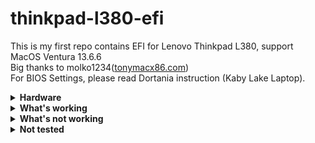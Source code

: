 # thinkpad-l380-efi

This is my first repo contains EFI for Lenovo Thinkpad L380, support MacOS Ventura 13.6.6
</br>
Big thanks to molko1234([tonymacx86.com](https://www.tonymacx86.com/threads/success-lenovo-thinkpad-l380-oc-monterey-12-3.319382/))
</br>
For BIOS Settings, please read Dortania instruction (Kaby Lake Laptop).
</br>

<details>
<summary><strong>Hardware</strong></summary>
</br>
| Category  | Component                            |
| --------- | ------------------------------------ |
| CPU       | Intel Core i5-8350U                  |
| GPU       | Intel UHD Graphics 620               |
| SSD       | Intel SSDPEKKF256G8L 256GB NVMe		    |
| Memory    | 16GB DDR4                            |
| Camera    | 720p Camera                          |
| WiFi & BT | Intel (default card from L380)       |

</details> 

<details>  
<summary><strong>What's working</strong></summary>
</br>
 
- [X] Intel WiFi & Bluetooth ([AirportItlwm](https://github.com/OpenIntelWireless/itlwm))
- [X] Brightness / Volume Control
- [X] Battery Information
- [X] Audio (Audio Jack & Speaker)
- [X] All USB Ports & Built-in Camera (USBMap)
- [X] Graphics Acceleration
- [X] Trackpoint / Touchpad
- [X] Power management / Sleep
- [X] FaceTime / iMessage (iServices)
- [X] HDMI
- [X] Automatic OS updates
- [X] USB-C (Transfer Data)

</details>
<details>  
<summary><strong>What's not working</strong></summary>
</br>

- [ ] Safari DRM ```Use Chromium powered Browser or Firefox to watch Amazon Prime Video, Netflix, Disney+ and others```
- [ ] AirDrop & Continuity
- [ ] Sidecar Wireless
- [ ] Apple Watch Unlock

</details>

<details>  
<summary><strong>Not tested</strong></summary>
</br>

- [ ] USB-C Display (im not sure this work, but on molko1234 tonymacx86 post, there is user success to test it)
- [ ] Dualbooting Windows / Linux (with OpenCore)

</details>
